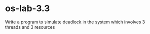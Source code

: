 # os-lab-3.3
 Write a program to simulate deadlock in the system which involves 3 threads and 3 resources
